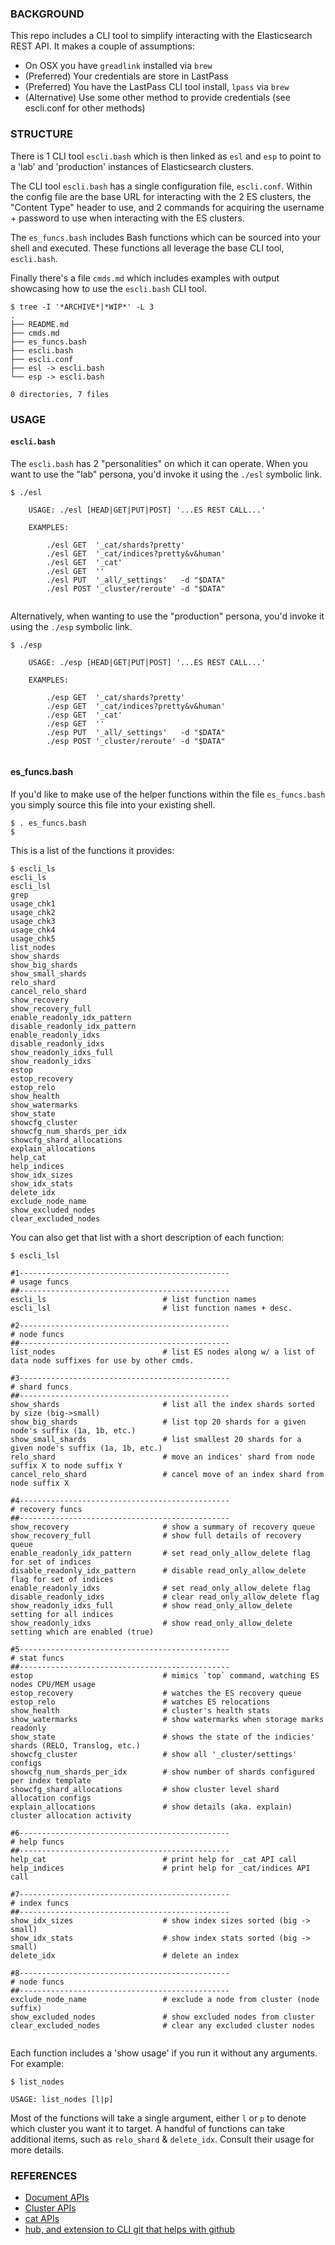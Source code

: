 ### BACKGROUND
This repo includes a CLI tool to simplify interacting with the Elasticsearch REST API. It makes a couple of assumptions:

- On OSX you have `greadlink` installed via `brew`
- (Preferred) Your credentials are store in LastPass
- (Preferred) You have the LastPass CLI tool install, `lpass` via `brew`
- (Alternative) Use some other method to provide credentials (see escli.conf for other methods)

### STRUCTURE
There is 1 CLI tool `escli.bash` which is then linked as `esl` and `esp` to point to a 'lab' and 'production' instances of Elasticsearch clusters. 

The CLI tool `escli.bash` has a single configuration file, `escli.conf`.  Within the config file are the base URL for interacting with the 2 ES clusters, the "Content Type" header to use, and 2 commands for acquiring the username + password to use when interacting with the ES clusters.

The `es_funcs.bash` includes Bash functions which can be sourced into your shell and executed. These functions all leverage the base CLI tool, `escli.bash`.

Finally there's a file `cmds.md` which includes examples with output showcasing how to use the `escli.bash` CLI tool.

```
$ tree -I '*ARCHIVE*|*WIP*' -L 3
.
├── README.md
├── cmds.md
├── es_funcs.bash
├── escli.bash
├── escli.conf
├── esl -> escli.bash
└── esp -> escli.bash

0 directories, 7 files
```

### USAGE

#### `escli.bash`
The `escli.bash` has 2 "personalities" on which it can operate. When you want to use the "lab" persona, you'd invoke it using the `./esl` symbolic link.

```
$ ./esl

    USAGE: ./esl [HEAD|GET|PUT|POST] '...ES REST CALL...'

    EXAMPLES:

        ./esl GET  '_cat/shards?pretty'
        ./esl GET  '_cat/indices?pretty&v&human'
        ./esl GET  '_cat'
        ./esl GET  ''
        ./esl PUT  '_all/_settings'   -d "$DATA"
        ./esl POST '_cluster/reroute' -d "$DATA"


```

Alternatively, when wanting to use the "production" persona, you'd invoke it using the `./esp` symbolic link.
```
$ ./esp

    USAGE: ./esp [HEAD|GET|PUT|POST] '...ES REST CALL...'

    EXAMPLES:

        ./esp GET  '_cat/shards?pretty'
        ./esp GET  '_cat/indices?pretty&v&human'
        ./esp GET  '_cat'
        ./esp GET  ''
        ./esp PUT  '_all/_settings'   -d "$DATA"
        ./esp POST '_cluster/reroute' -d "$DATA"


```

#### es_funcs.bash
If you'd like to make use of the helper functions within the file `es_funcs.bash` you simply source this file into your existing shell.

```
$ . es_funcs.bash
$
```

This is a list of the functions it provides:
```
$ escli_ls
escli_ls
escli_lsl
grep
usage_chk1
usage_chk2
usage_chk3
usage_chk4
usage_chk5
list_nodes
show_shards
show_big_shards
show_small_shards
relo_shard
cancel_relo_shard
show_recovery
show_recovery_full
enable_readonly_idx_pattern
disable_readonly_idx_pattern
enable_readonly_idxs
disable_readonly_idxs
show_readonly_idxs_full
show_readonly_idxs
estop
estop_recovery
estop_relo
show_health
show_watermarks
show_state
showcfg_cluster
showcfg_num_shards_per_idx
showcfg_shard_allocations
explain_allocations
help_cat
help_indices
show_idx_sizes
show_idx_stats
delete_idx
exclude_node_name
show_excluded_nodes
clear_excluded_nodes
```

You can also get that list with a short description of each function:
```
$ escli_lsl

#1-----------------------------------------------
# usage funcs
##-----------------------------------------------
escli_ls                          # list function names
escli_lsl                         # list function names + desc.

#2-----------------------------------------------
# node funcs
##-----------------------------------------------
list_nodes                        # list ES nodes along w/ a list of data node suffixes for use by other cmds.

#3-----------------------------------------------
# shard funcs
##-----------------------------------------------
show_shards                       # list all the index shards sorted by size (big->small)
show_big_shards                   # list top 20 shards for a given node's suffix (1a, 1b, etc.)
show_small_shards                 # list smallest 20 shards for a given node's suffix (1a, 1b, etc.)
relo_shard                        # move an indices' shard from node suffix X to node suffix Y
cancel_relo_shard                 # cancel move of an index shard from node suffix X

#4-----------------------------------------------
# recovery funcs
##-----------------------------------------------
show_recovery                     # show a summary of recovery queue
show_recovery_full                # show full details of recovery queue
enable_readonly_idx_pattern       # set read_only_allow_delete flag for set of indices
disable_readonly_idx_pattern      # disable read_only_allow_delete flag for set of indices
enable_readonly_idxs              # set read_only_allow_delete flag
disable_readonly_idxs             # clear read_only_allow_delete flag
show_readonly_idxs_full           # show read_only_allow_delete setting for all indices
show_readonly_idxs                # show read_only_allow_delete setting which are enabled (true)

#5-----------------------------------------------
# stat funcs
##-----------------------------------------------
estop                             # mimics `top` command, watching ES nodes CPU/MEM usage
estop_recovery                    # watches the ES recovery queue
estop_relo                        # watches ES relocations
show_health                       # cluster's health stats
show_watermarks                   # show watermarks when storage marks readonly
show_state                        # shows the state of the indicies' shards (RELO, Translog, etc.)
showcfg_cluster                   # show all '_cluster/settings' configs
showcfg_num_shards_per_idx        # show number of shards configured per index template
showcfg_shard_allocations         # show cluster level shard allocation configs
explain_allocations               # show details (aka. explain) cluster allocation activity

#6-----------------------------------------------
# help funcs
##-----------------------------------------------
help_cat                          # print help for _cat API call
help_indices                      # print help for _cat/indices API call

#7-----------------------------------------------
# index funcs
##-----------------------------------------------
show_idx_sizes                    # show index sizes sorted (big -> small)
show_idx_stats                    # show index stats sorted (big -> small)
delete_idx                        # delete an index

#8-----------------------------------------------
# node funcs
##-----------------------------------------------
exclude_node_name                 # exclude a node from cluster (node suffix)
show_excluded_nodes               # show excluded nodes from cluster
clear_excluded_nodes              # clear any excluded cluster nodes


```

Each function includes a 'show usage' if you run it without any arguments. For example:
```
$ list_nodes

USAGE: list_nodes [l|p]

```

Most of the functions will take a single argument, either `l` or `p` to denote which cluster you want it to target. A handful of functions can take additional items, such as `relo_shard` & `delete_idx`. Consult their usage for more details.

### REFERENCES
* [Document APIs](https://www.elastic.co/guide/en/elasticsearch/reference/current/docs.html)
* [Cluster APIs](https://www.elastic.co/guide/en/elasticsearch/reference/current/cluster.html)
* [cat APIs](https://www.elastic.co/guide/en/elasticsearch/reference/current/cat.html)
* [hub, and extension to CLI git that helps with github](https://hub.github.com/)


